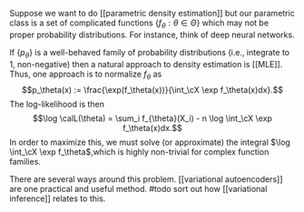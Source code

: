 Suppose we want to do [[parametric density estimation]] but our parametric class is a set of complicated functions $\{f_\theta:\theta\in\Theta\}$ which may not be proper probability distributions. For instance, think of deep neural networks. 

If $\{p_\theta\}$ is a well-behaved family of probability distributions (i.e., integrate to 1, non-negative) then a natural approach to density estimation is [[MLE]]. Thus, one approach is to normalize $f_\theta$ as 
$$p_\theta(x) := \frac{\exp(f_\theta(x))}{\int_\cX \exp f_\theta(x)dx}.$$
The log-likelihood is then
$$\log \calL(\theta) = \sum_i f_{\theta}(X_i) - n \log \int_\cX \exp f_\theta(x)dx.$$
In order to maximize this, we must solve (or approximate) the integral $\log \int_\cX \exp f_\theta$,which is highly non-trivial for complex function families.  

There are several ways around this problem. [[variational autoencoders]] are one practical and useful method. 
#todo sort out how [[variational inference]] relates to this. 